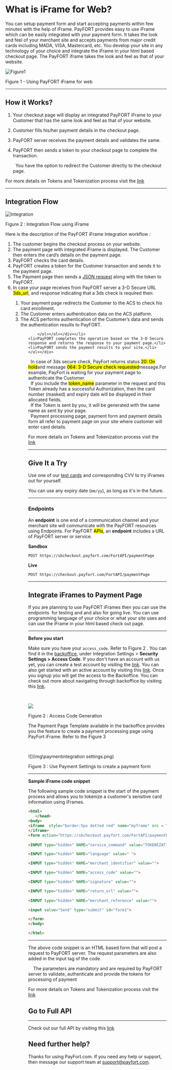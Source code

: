 # What is iFrame for Web?

You can setup payment form and start accepting payments within few minutes with the help of iFrame. PayFORT provides easy to use iFrame which can be easily integrated with your payment form. It takes the look and feel of your merchant site and accepts payments from major credit cards including MADA, VISA, Mastercard, etc. You develop your site in any technology of your choice and integrate the iFrame in your html based checkout page. The PayFORT iframe takes the look and feel as that of your website.



![Figure1](img/image-20200211222706973.png)



Figure 1 - Using PayFORT iFrame for web

------

## How it Works?

1. Your checkout page will display an integrated PayFORT iFrame to your Customer that has the same look and feel as that of your website.

2. Customer fills his/her payment details in the checkout page. 

3. PayFORT server receives the payment details and validates the same.

4. PayFORT then sends a token to your checkout page to complete the transaction.

   <div class="alert alert-info"><i class="fa fa-info">&nbsp;&nbsp;</i>You have the option to redirect the Customer directly to the checkout page.</div>

For more details on Tokens and Tokenization process visit the [link](tokenization.md)

------

## Integration Flow

![Integration](img/image-20200212214741915.png)

Figure 2 : Integration Flow using iFrame

Here is the description of the PayFORT iFrame Integration workflow :

<div><ol>
    <li>The customer begins the checkout process on your website.</li>
    <li>The payment page with integrated iFrame is displayed. The Customer then enters the card’s details on the payment page.</li>
    <li>PayFORT checks the card details.</li>
    <li>PayFORT creates a token for the Customer transaction and sends it to the payment page.</li>
    <li>The Payment page then sends a <a href="https://docs.payfort.com/docs/api/build/index.html#merchant-page-operations">JSON request</a> along with the token to PayFORT.</li>
    <li>In case your page receives from PayFORT server a 3-D Secure URL <mark>3ds_url</mark>, and response indicating that a 3ds check is required then:<div class="alert alert-info"><ol><li>Your payment page redirects the Customer to the ACS to check his card enrollment.</li><li>The Customer enters authentication data on the ACS platform.</li><li>The ACS performs authentication of the Customer’s data and sends the authentication results to PayFORT.</li><ol>


        </ol></ol></div></li>
    <li>PayFORT completes the operation based on the 3-D Secure response and returns the response to your payment page.</li>
    <li>PayFORT sends the payment results to your site.</li>
    </ol></div>

<div class="alert alert-info"><i class="fa fa-info">&nbsp;&nbsp;</i>In case of 3ds secure check, PayFort returns status <mark>20: On hold</mark>and message <mark>064: 3-D Secure check requested</mark>message.For example, PayFort is waiting for your payment page to authenticate the Customer.</div>

<div class="alert alert-info"><i class="fa fa-info">&nbsp;&nbsp;</i>If you include the <mark>token_name</mark> parameter in the request and this Token already has a successful Authorization, then the card number (masked) and expiry date will be displayed in their allocated fields.</div>

<div class="alert alert-info"><i class="fa fa-info">&nbsp;&nbsp;</i>If the Token is sent by you, it will be generated with the same name as sent by your page.</div>

<div class="alert alert-info"><i class="fa fa-info">&nbsp;&nbsp;</i>Payment processing page, payment form and payment details form all refer to payment page on your site where customer will enter card details.</div>

For more details on Tokens and Tokenization process visit the [link](tokenization.md)

------

##    Give It a Try

Use one of our [test cards](testing.md) and corresponding CVV to try iFrames out for yourself. 

You can use any expiry date (`mm/yy`), as long as it's in the future.

------

### Endpoints

An **endpoint** is one end of a communication channel and your merchant site will communicate with the PayFORT resources using Endpoints. For PayFORT <mark>APIs</mark>, an **endpoint** includes a URL of PayFORT server or service. 

**Sandbox**

```http
POST https://sbcheckout.payfort.com/FortAPI/paymentPage
```

**Live**

```http
POST https://checkout.payfort.com/FortAPI/paymentPage
```



------

## Integrate iFrames to Payment Page

If you are planning to use PayFORT iFrames then you can use the endpoints&nbsp;[<i class="fa fa-anchor"></i>](#endpoints) for testing and and also for going live. You can use programming language of your choice or what your site uses and can use the iFrame in your html based check out page.



------

**Before you start**

Make sure you have your `access_code`. Refer to Figure 2 [<i class="fa fa-link"></i>](#figure2). You can find it in the [backoffice](https://fort.payfort.com/account/MerchantManagement/EntitySecurity), under Integration Settings > **Security Settings > Access Code**. If you don't have an account with us yet, you can create a test account by visiting the [link]("https://www.payfort.com/test-account/"). You can also get started with an active account by visiting this [link](https://www.payfort.com/get-started/). Once you signup you will get the access to the Backoffice. You can check out more about navigating through backoffice by visiting this [link](backoffice.md).



<a name="figure2"></a><br/>

![](img\integrationsettings2.png)

Figure 2 : Access Code Generation

The Payment Page Template available in the backoffice provides you the feature to create a payment processing page using PayFort iFrame. Refer to the Figure 3  [<i class="fa fa-link"></i>](#figure3)



<a name="figure3"></a><br/>

![](img\paymentintegration settings.png)

Figure 3 : Use Payment Settings to create a payment form

------

**Sample iFrame code snippet**

The following sample code snippet is the start of the payment process and allows you to tokenize a customer's sensitive card information using iFrames.     


```html
<html>
   </head>
<body>
<iframe  style="border:5px dotted red" name="myframe" src = "" width="400" height="600">
</iframe>
<form action="https://sbcheckout.payfort.com/FortAPI/paymentPage" method="post" id="" target="myframe">
 
<INPUT type="hidden" NAME="service_command" value="TOKENIZATION">

<INPUT type="hidden" NAME="language" value=" ">

<INPUT type="hidden" NAME="merchant_identifier" value="">

<INPUT type="hidden" NAME="access_code" value="">

<INPUT type="hidden" NAME="signature" value="">

<INPUT type="hidden" NAME="return_url" value="">
 
<INPUT type="hidden" NAME="merchant_reference" value="">

<input value="Send" type="submit" id="form1">

</form>
</body>

</html>
```

------

The above code snippet is an HTML based form that will post a request to PayFORT server. The request parameters are also added in the input tag of the code. 

<div class="alert alert-info">&nbsp;&nbsp;<i class="fa fa-info">&nbsp;&nbsp;</i>The parameters are mandatory and are required by PayFORT server to validate, authenticate and provide the tokens for processing of payment</div>

For more details on Tokens and Tokenization process visit the [link](tokenization.md)

## Go to Full API

------

Check out our full API by visiting this [link](https://docs.payfort.com/docs/api/build/index.html#redirection)

## Need further help?

Thanks for using PayFort.com. If you need any help or support, then message our support team at [support@payfort.com](mailto:support@payfort.com).